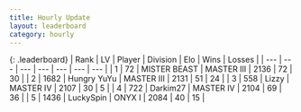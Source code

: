 ```yaml
---
title: Hourly Update
layout: leaderboard
category: hourly
---
```


{: .leaderboard}
| Rank | LV | Player | Division | Elo | Wins | Losses |
| --- | --- | --- | --- | --- | --- | --- |
| <span data-change="0">1</span> | 72 | <span title="ID: 727221">MISTER BEAST</span> | MASTER III | <span data-change="0">2136</span> | <span data-change="0">72</span> | <span data-change="0">30</span> |
| <span data-change="0">2</span> | 1682 | <span title="ID: 366840">Hungry YuYu</span> | MASTER III | <span data-change="0">2131</span> | <span data-change="0">51</span> | <span data-change="0">24</span> |
| <span data-change="0">3</span> | 558 | <span title="ID: 44257">Lizzy</span> | MASTER IV | <span data-change="0">2107</span> | <span data-change="0">30</span> | <span data-change="0">5</span> |
| <span data-change="0">4</span> | 722 | <span title="ID: 694036">Darkim27</span> | MASTER IV | <span data-change="0">2104</span> | <span data-change="0">69</span> | <span data-change="0">36</span> |
| <span data-change="0">5</span> | 1436 | <span title="ID: 498412">LuckySpin</span> | ONYX I | <span data-change="6">2084</span> | <span data-change="1">40</span> | <span data-change="0">15</span> |